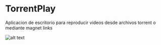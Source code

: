 # TorrentPlay

Aplicacion de escritorio para reproducir videos desde archivos torrent o mediante magnet links

![alt text](https://github.com/crlorenzo7/TorrentPlay/tree/1.0/master/screens/home.PNG "Home Page")